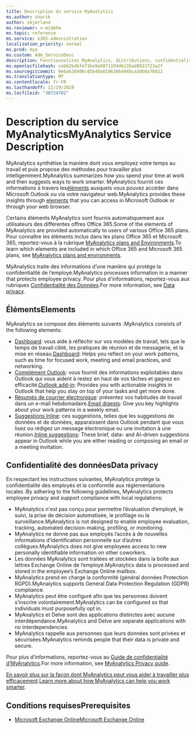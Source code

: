 ```yaml
---
title: Description du service MyAnalytics
ms.author: sharik
author: skjerland
ms.reviewer: v-midehm
ms.topic: reference
ms.service: o365-administration
localization_priority: normal
ms.prod: mya
ms.custom: Adm_ServiceDesc
description: Fonctionnalités MyAnalytics, distributions, confidentialité et conditions préalables
ms.openlocfilehash: ceb62bdbfe71ba9a9871194d6135ad8021723a2f
ms.sourcegitcommit: 0eba638406cd5b48e01963664948ca3db0a76822
ms.translationtype: MT
ms.contentlocale: fr-FR
ms.lasthandoff: 11/19/2019
ms.locfileid: "38724702"
---
```

# <a name="myanalytics-service-description"></a><span data-ttu-id="2c1d7-103">Description du service MyAnalytics</span><span class="sxs-lookup"><span data-stu-id="2c1d7-103">MyAnalytics Service Description</span></span>

<span data-ttu-id="2c1d7-104">MyAnalytics synthétise la manière dont vous employez votre temps au travail et puis propose des méthodes pour travailler plus intelligemment.</span><span class="sxs-lookup"><span data-stu-id="2c1d7-104">MyAnalytics summarizes how you spend your time at work and then suggests ways to work smarter.</span></span> <span data-ttu-id="2c1d7-105">MyAnalytics fournit ces informations à travers les[éléments](#elements) auxquels vous pouvez accéder dans Microsoft Outlook ou via votre navigateur web.</span><span class="sxs-lookup"><span data-stu-id="2c1d7-105">MyAnalytics provides these insights through [elements](#elements) that you can access in Microsoft Outlook or through your web browser.</span></span>

<span data-ttu-id="2c1d7-106">Certains éléments MyAnalytics sont fournis automatiquement aux utilisateurs des différentes offres Office 365.</span><span class="sxs-lookup"><span data-stu-id="2c1d7-106">Some of the elements of MyAnalytics are provided automatically to users of various Office 365 plans.</span></span> <span data-ttu-id="2c1d7-107">Pour connaître les éléments inclus dans les plans Office 365 et Microsoft 365, reportez-vous à la rubrique [MyAnalytics plans and Environments](https://docs.microsoft.com/workplace-analytics/myanalytics/overview/plans-environments).</span><span class="sxs-lookup"><span data-stu-id="2c1d7-107">To learn which elements are included in which Office 365 and Microsoft 365 plans, see [MyAnalytics plans and environments](https://docs.microsoft.com/workplace-analytics/myanalytics/overview/plans-environments).</span></span>  

<span data-ttu-id="2c1d7-108">MyAnalytics traite des informations d’une manière qui protège la confidentialité de l’employé.</span><span class="sxs-lookup"><span data-stu-id="2c1d7-108">MyAnalytics processes information in a manner that protects employee privacy.</span></span> <span data-ttu-id="2c1d7-109">Pour plus d'informations, reportez-vous aux rubriques [ Confidentialité des Données](#data-privacy).</span><span class="sxs-lookup"><span data-stu-id="2c1d7-109">For more information, see [Data privacy](#data-privacy).</span></span>

## <a name="elements"></a><span data-ttu-id="2c1d7-110">Éléments</span><span class="sxs-lookup"><span data-stu-id="2c1d7-110">Elements</span></span>

<span data-ttu-id="2c1d7-111">MyAnalytics se compose des éléments suivants :</span><span class="sxs-lookup"><span data-stu-id="2c1d7-111">MyAnalytics consists of the following elements:</span></span>

* <span data-ttu-id="2c1d7-112">[Dashboard](https://docs.microsoft.com/workplace-analytics/myanalytics/use/dashboard-2): vous aide à réfléchir sur vos modèles de travail, tels que le temps de travail ciblé, les pratiques de réunion et de messagerie, et la mise en réseau.</span><span class="sxs-lookup"><span data-stu-id="2c1d7-112">[Dashboard](https://docs.microsoft.com/workplace-analytics/myanalytics/use/dashboard-2): Helps you reflect on your work patterns, such as time for focused work, meeting and email practices, and networking.</span></span>
* <span data-ttu-id="2c1d7-113">[Complément Outlook](https://docs.microsoft.com/workplace-analytics/myanalytics/use/add-in): vous fournit des informations exploitables dans Outlook qui vous aident à restez en haut de vos tâches et gagnez en efficacité.</span><span class="sxs-lookup"><span data-stu-id="2c1d7-113">[Outlook add-in](https://docs.microsoft.com/workplace-analytics/myanalytics/use/add-in): Provides you with actionable insights in Outlook that help you stay on top of your tasks and get more done.</span></span>
* <span data-ttu-id="2c1d7-114">[Résumés de courrier électronique](https://docs.microsoft.com/workplace-analytics/myanalytics/use/email-digest-2): présentez vos habitudes de travail dans un e-mail hebdomadaire.</span><span class="sxs-lookup"><span data-stu-id="2c1d7-114">[Email digests](https://docs.microsoft.com/workplace-analytics/myanalytics/use/email-digest-2): Give you key highlights about your work patterns in a weekly email.</span></span>
* <span data-ttu-id="2c1d7-115">[Suggestions Inline](https://docs.microsoft.com/workplace-analytics/myanalytics/use/mya-notifications): ces suggestions, telles que les suggestions de données et de données, apparaissent dans Outlook pendant que vous lisez ou rédigez un message électronique ou une invitation à une réunion.</span><span class="sxs-lookup"><span data-stu-id="2c1d7-115">[Inline suggestions](https://docs.microsoft.com/workplace-analytics/myanalytics/use/mya-notifications): These brief, data- and AI-driven suggestions appear in Outlook while you are either reading or composing an email or a meeting invitation.</span></span>

## <a name="data-privacy"></a><span data-ttu-id="2c1d7-116">Confidentialité des données</span><span class="sxs-lookup"><span data-stu-id="2c1d7-116">Data privacy</span></span>

<span data-ttu-id="2c1d7-117">En respectant les instructions suivantes, MyAnalytics protège la confidentialité des employés et la conformité aux réglementations locales :</span><span class="sxs-lookup"><span data-stu-id="2c1d7-117">By adhering to the following guidelines, MyAnalytics protects employee privacy and support compliance with local regulations:</span></span>

* <span data-ttu-id="2c1d7-118">MyAnalytics n'est pas conçu pour permettre l’évaluation d’employé, le suivi, la prise de décision automatisée, le profilage ou la surveillance.</span><span class="sxs-lookup"><span data-stu-id="2c1d7-118">MyAnalytics is not designed to enable employee evaluation, tracking, automated decision-making, profiling, or monitoring.</span></span>
* <span data-ttu-id="2c1d7-119">MyAnalytics ne donne pas aux employés l’accès à de nouvelles informations d’identification personnelle sur d’autres collègues.</span><span class="sxs-lookup"><span data-stu-id="2c1d7-119">MyAnalytics does not give employees access to new personally identifiable information on other coworkers.</span></span>
* <span data-ttu-id="2c1d7-120">Les données MyAnalytics sont traitées et stockées dans la boîte aux lettres Exchange Online de l’employé.</span><span class="sxs-lookup"><span data-stu-id="2c1d7-120">MyAnalytics data is processed and stored in the employee’s Exchange Online mailbox.</span></span>
* <span data-ttu-id="2c1d7-121">MyAnalytics prend en charge la conformité (général données Protection RGPD).</span><span class="sxs-lookup"><span data-stu-id="2c1d7-121">MyAnalytics supports General Data Protection Regulation (GDPR) compliance.</span></span>
* <span data-ttu-id="2c1d7-122">MyAnalytics peut être configuré afin que les personnes doivent s’inscrire volontairement.</span><span class="sxs-lookup"><span data-stu-id="2c1d7-122">MyAnalytics can be configured so that individuals must purposefully opt in.</span></span>
* <span data-ttu-id="2c1d7-123">MyAnalytics et Delve sont des applications distinctes avec aucune interdépendance.</span><span class="sxs-lookup"><span data-stu-id="2c1d7-123">MyAnalytics and Delve are separate applications with no interdependencies.</span></span>
* <span data-ttu-id="2c1d7-124">MyAnalytics rappelle aux personnes que leurs données sont privées et sécurisées.</span><span class="sxs-lookup"><span data-stu-id="2c1d7-124">MyAnalytics reminds people that their data is private and secure.</span></span>

<span data-ttu-id="2c1d7-125">Pour plus d’informations, reportez-vous au [Guide de confidentialité d’MyAnalytics](https://docs.microsoft.com/workplace-analytics/myanalytics/overview/privacy-guide).</span><span class="sxs-lookup"><span data-stu-id="2c1d7-125">For more information, see [MyAnalytics Privacy guide](https://docs.microsoft.com/workplace-analytics/myanalytics/overview/privacy-guide).</span></span>

<span data-ttu-id="2c1d7-126">[En savoir plus sur la façon dont MyAnalytics peut vous aider à travailler plus efficacement](https://products.office.com/business/myanalytics-personal-analytics).</span><span class="sxs-lookup"><span data-stu-id="2c1d7-126">[Learn more about how MyAnalytics can help you work smarter](https://products.office.com/business/myanalytics-personal-analytics).</span></span>

## <a name="prerequisites"></a><span data-ttu-id="2c1d7-127">Conditions requises</span><span class="sxs-lookup"><span data-stu-id="2c1d7-127">Prerequisites</span></span>

* [<span data-ttu-id="2c1d7-128">Microsoft Exchange Online</span><span class="sxs-lookup"><span data-stu-id="2c1d7-128">Microsoft Exchange Online</span></span>](https://docs.microsoft.com/office365/servicedescriptions/exchange-online-service-description/exchange-online-service-description)
